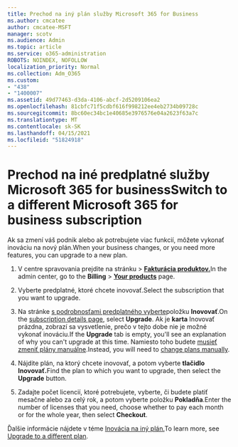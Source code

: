 ```yaml
---
title: Prechod na iný plán služby Microsoft 365 for Business
ms.author: cmcatee
author: cmcatee-MSFT
manager: scotv
ms.audience: Admin
ms.topic: article
ms.service: o365-administration
ROBOTS: NOINDEX, NOFOLLOW
localization_priority: Normal
ms.collection: Adm_O365
ms.custom:
- "438"
- "1400007"
ms.assetid: 49d77463-d3da-4106-abcf-2d5209106ea2
ms.openlocfilehash: 81cbfc71f5cdbf616f998212ee4eb2734b09728c
ms.sourcegitcommit: 8bc60ec34bc1e40685e3976576e04a2623f63a7c
ms.translationtype: MT
ms.contentlocale: sk-SK
ms.lasthandoff: 04/15/2021
ms.locfileid: "51824918"
---
```

# <a name="switch-to-a-different-microsoft-365-for-business-subscription"></a><span data-ttu-id="8a3f3-102">Prechod na iné predplatné služby Microsoft 365 for business</span><span class="sxs-lookup"><span data-stu-id="8a3f3-102">Switch to a different Microsoft 365 for business subscription</span></span>

<span data-ttu-id="8a3f3-103">Ak sa zmení váš podnik alebo ak potrebujete viac funkcií, môžete vykonať inováciu na nový plán.</span><span class="sxs-lookup"><span data-stu-id="8a3f3-103">When your business changes, or you need more features, you can upgrade to a new plan.</span></span>
  
1. <span data-ttu-id="8a3f3-104">V centre spravovania prejdite  na stránku \> **[Fakturácia produktov.](https://go.microsoft.com/fwlink/p/?linkid=842054)**</span><span class="sxs-lookup"><span data-stu-id="8a3f3-104">In the admin center, go to the **Billing** \> **[Your products](https://go.microsoft.com/fwlink/p/?linkid=842054)** page.</span></span>

2. <span data-ttu-id="8a3f3-105">Vyberte predplatné, ktoré chcete inovovať.</span><span class="sxs-lookup"><span data-stu-id="8a3f3-105">Select the subscription that you want to upgrade.</span></span>

3. <span data-ttu-id="8a3f3-106">Na stránke [s podrobnosťami predplatného vyberte](https://admin.microsoft.com/AdminPortal/Home#/subscriptions/webdirect%252F0dbaa202-d590-4529-98c2-a5e2ebaac702)položku **Inovovať**.</span><span class="sxs-lookup"><span data-stu-id="8a3f3-106">On the [subscription details page](https://admin.microsoft.com/AdminPortal/Home#/subscriptions/webdirect%252F0dbaa202-d590-4529-98c2-a5e2ebaac702), select **Upgrade**.</span></span>  <span data-ttu-id="8a3f3-107">Ak je **karta** Inovovať prázdna, zobrazí sa vysvetlenie, prečo v tejto dobe nie je možné vykonať inováciu.</span><span class="sxs-lookup"><span data-stu-id="8a3f3-107">If the **Upgrade** tab is empty, you'll see an explanation of why you can't upgrade at this time.</span></span> <span data-ttu-id="8a3f3-108">Namiesto toho budete [musieť zmeniť plány manuálne](https://docs.microsoft.com/microsoft-365/commerce/subscriptions/change-plans-manually?view=o365-worldwide).</span><span class="sxs-lookup"><span data-stu-id="8a3f3-108">Instead, you will need to [change plans manually](https://docs.microsoft.com/microsoft-365/commerce/subscriptions/change-plans-manually?view=o365-worldwide).</span></span>

4. <span data-ttu-id="8a3f3-109">Nájdite plán, na ktorý chcete inovovať, a potom vyberte **tlačidlo Inovovať.**</span><span class="sxs-lookup"><span data-stu-id="8a3f3-109">Find the plan to which you want to upgrade, then select the **Upgrade** button.</span></span>

5. <span data-ttu-id="8a3f3-110">Zadajte počet licencií, ktoré potrebujete, vyberte, či budete platiť mesačne alebo za celý rok, a potom vyberte položku **Pokladňa**.</span><span class="sxs-lookup"><span data-stu-id="8a3f3-110">Enter the number of licenses that you need, choose whether to pay each month or for the whole year, then select **Checkout**.</span></span>

<span data-ttu-id="8a3f3-111">Ďalšie informácie nájdete v téme [Inovácia na iný plán.](https://docs.microsoft.com/microsoft-365/commerce/subscriptions/upgrade-to-different-plan)</span><span class="sxs-lookup"><span data-stu-id="8a3f3-111">To learn more, see [Upgrade to a different plan](https://docs.microsoft.com/microsoft-365/commerce/subscriptions/upgrade-to-different-plan).</span></span>
